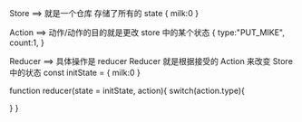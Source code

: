 Store ==> 就是一个仓库 存储了所有的 state
{
milk:0
}

Action ==> 动作/动作的目的就是更改 store 中的某个状态
{
type:"PUT_MIKE",
count:1,
}

Reducer ==> 具体操作是 reducer Reducer 就是根据接受的 Action 来改变 Store 中的状态
const initState = {
milk:0
}

function reducer(state = initState, action){
switch(action.type){

}
}
